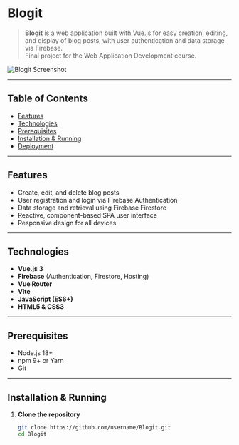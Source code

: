# Blogit

> **Blogit** is a web application built with Vue.js for easy creation, editing, and display of blog posts, with user authentication and data storage via Firebase.  
> Final project for the Web Application Development course.

![Blogit Screenshot](https://github.com/username/Blogit/assets/your-screenshot-link.png)

---

## Table of Contents

- [Features](#features)  
- [Technologies](#technologies)  
- [Prerequisites](#prerequisites)  
- [Installation & Running](#installation--running)  
- [Deployment](#deployment)  

---

## Features

- Create, edit, and delete blog posts  
- User registration and login via Firebase Authentication  
- Data storage and retrieval using Firebase Firestore  
- Reactive, component-based SPA user interface  
- Responsive design for all devices  

---

## Technologies

- **Vue.js 3**  
- **Firebase** (Authentication, Firestore, Hosting)  
- **Vue Router**  
- **Vite**  
- **JavaScript (ES6+)**  
- **HTML5 & CSS3**  

---

## Prerequisites

- Node.js 18+  
- npm 9+ or Yarn  
- Git  

---

## Installation & Running

1. **Clone the repository**  
   ```bash
   git clone https://github.com/username/Blogit.git
   cd Blogit
